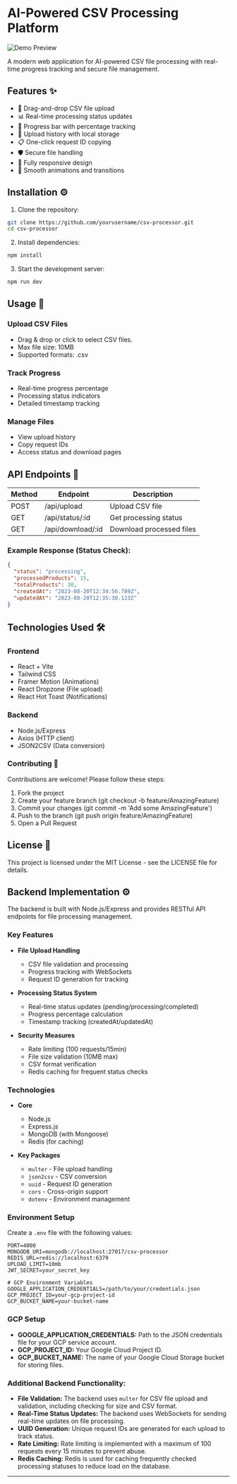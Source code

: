 
# AI-Powered CSV Processing Platform

![Demo Preview](https://via.placeholder.com/800x400.png?text=CSV+Processor+Demo) <!-- Add real screenshot -->

A modern web application for AI-powered CSV file processing with real-time progress tracking and secure file management.

## Features ✨

- 🚀 Drag-and-drop CSV file upload
- 📊 Real-time processing status updates
- 🔄 Progress bar with percentage tracking
- 📁 Upload history with local storage
- 📋 One-click request ID copying
- 🛡️ Secure file handling
- 📱 Fully responsive design
- 🎨 Smooth animations and transitions

## Installation ⚙️

1. Clone the repository:
```bash
git clone https://github.com/yourusername/csv-processor.git
cd csv-processor
```

2. Install dependencies:
```bash
npm install
```

3. Start the development server:
```bash
npm run dev
```

## Usage 📖

### Upload CSV Files
- Drag & drop or click to select CSV files.
- Max file size: 10MB
- Supported formats: .csv

### Track Progress
- Real-time progress percentage
- Processing status indicators
- Detailed timestamp tracking

### Manage Files
- View upload history
- Copy request IDs
- Access status and download pages

## API Endpoints 🔌

| Method | Endpoint              | Description                        |
|--------|-----------------------|------------------------------------|
| POST   | /api/upload           | Upload CSV file                   |
| GET    | /api/status/:id       | Get processing status             |
| GET    | /api/download/:id     | Download processed files          |

### Example Response (Status Check):

```json
{
  "status": "processing",
  "processedProducts": 15,
  "totalProducts": 30,
  "createdAt": "2023-08-20T12:34:56.789Z",
  "updatedAt": "2023-08-20T12:35:30.123Z"
}
```

## Technologies Used 🛠️

### Frontend
- React + Vite
- Tailwind CSS
- Framer Motion (Animations)
- React Dropzone (File upload)
- React Hot Toast (Notifications)

### Backend
- Node.js/Express
- Axios (HTTP client)
- JSON2CSV (Data conversion)

### Contributing 🤝
Contributions are welcome! Please follow these steps:

1. Fork the project
2. Create your feature branch (git checkout -b feature/AmazingFeature)
3. Commit your changes (git commit -m 'Add some AmazingFeature')
4. Push to the branch (git push origin feature/AmazingFeature)
5. Open a Pull Request

## License 📄

This project is licensed under the MIT License - see the LICENSE file for details.

## Backend Implementation ⚙️

The backend is built with Node.js/Express and provides RESTful API endpoints for file processing management.

### Key Features
- **File Upload Handling**  
  - CSV file validation and processing
  - Progress tracking with WebSockets
  - Request ID generation for tracking

- **Processing Status System**  
  - Real-time status updates (pending/processing/completed)
  - Progress percentage calculation
  - Timestamp tracking (createdAt/updatedAt)

- **Security Measures**  
  - Rate limiting (100 requests/15min)
  - File size validation (10MB max)
  - CSV format verification
  - Redis caching for frequent status checks

### Technologies
- **Core**
  - Node.js
  - Express.js
  - MongoDB (with Mongoose)
  - Redis (for caching)

- **Key Packages**
  - `multer` - File upload handling
  - `json2csv` - CSV conversion
  - `uuid` - Request ID generation
  - `cors` - Cross-origin support
  - `dotenv` - Environment management

### Environment Setup

Create a `.env` file with the following values:

```env
PORT=4000
MONGODB_URI=mongodb://localhost:27017/csv-processor
REDIS_URL=redis://localhost:6379
UPLOAD_LIMIT=10mb
JWT_SECRET=your_secret_key

# GCP Environment Variables
GOOGLE_APPLICATION_CREDENTIALS=/path/to/your/credentials.json
GCP_PROJECT_ID=your-gcp-project-id
GCP_BUCKET_NAME=your-bucket-name
```

### GCP Setup
- **GOOGLE_APPLICATION_CREDENTIALS:** Path to the JSON credentials file for your GCP service account.
- **GCP_PROJECT_ID:** Your Google Cloud Project ID.
- **GCP_BUCKET_NAME:** The name of your Google Cloud Storage bucket for storing files.

### Additional Backend Functionality:
- **File Validation:** The backend uses `multer` for CSV file upload and validation, including checking for size and CSV format.
- **Real-Time Status Updates:** The backend uses WebSockets for sending real-time updates on file processing.
- **UUID Generation:** Unique request IDs are generated for each upload to track status.
- **Rate Limiting:** Rate limiting is implemented with a maximum of 100 requests every 15 minutes to prevent abuse.
- **Redis Caching:** Redis is used for caching frequently checked processing statuses to reduce load on the database.

---
